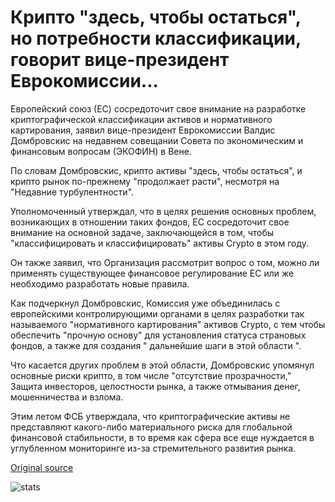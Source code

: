 # Крипто "здесь, чтобы остаться", но потребности классификации, говорит вице-президент Еврокомиссии...

Европейский союз (ЕС) сосредоточит свое внимание на разработке криптографической классификации активов и нормативного картирования, заявил вице-президент Еврокомиссии Валдис Домбровскис на недавнем совещании Совета по экономическим и финансовым вопросам (ЭКОФИН) в Вене.

По словам Домбровскис, крипто активы "здесь, чтобы остаться", и крипто рынок по-прежнему "продолжает расти", несмотря на "Недавние турбулентности".

Уполномоченный утверждал, что в целях решения основных проблем, возникающих в отношении таких фондов, ЕС сосредоточит свое внимание на основной задаче, заключающейся в том, чтобы "классифицировать и классифицировать" активы Crypto в этом году.

Он также заявил, что Организация рассмотрит вопрос о том, можно ли применять существующее финансовое регулирование ЕС или же необходимо разработать новые правила.

Как подчеркнул Домбровскис, Комиссия уже объединилась с европейскими контролирующими органами в целях разработки так называемого "нормативного картирования" активов Crypto, с тем чтобы обеспечить "прочную основу" для установления статуса страновых фондов, а также для создания " дальнейшие шаги в этой области ".

Что касается других проблем в этой области, Домбровскис упомянул основные риски крипто, в том числе "отсутствие прозрачности," Защита инвесторов, целостности рынка, а также отмывания денег, мошенничества и взлома.

Этим летом ФСБ утверждала, что криптографические активы не представляют какого-либо материального риска для глобальной финансовой стабильности, в то время как сфера все еще нуждается в углубленном мониторинге из-за стремительного развития рынка.

[Original source](https://cointelegraph.com/news/crypto-here-to-stay-but-needs-classification-says-european-commission-vice-president)

![stats](https://c.statcounter.com/11760860/0/a89fa40b/1/ "stats")